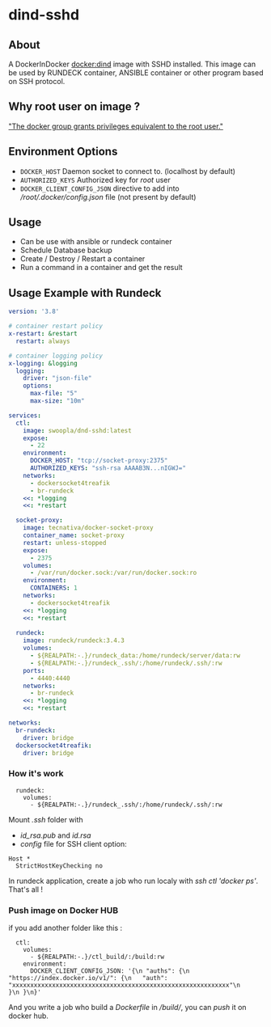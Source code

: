 # dind-sshd

## About

A DockerInDocker [docker:dind](https://hub.docker.com/_/docker?tab=tags) image with SSHD installed. This image can be used by RUNDECK container, ANSIBLE container or other program based on SSH protocol.

## Why root user on image ?

["The docker group grants privileges equivalent to the root user."](https://docs.docker.com/engine/install/linux-postinstall/)

## Environment Options

- `DOCKER_HOST` Daemon socket to connect to. (localhost by default)
- `AUTHORIZED_KEYS` Authorized key for *root* user
- `DOCKER_CLIENT_CONFIG_JSON` directive to add into _/root/.docker/config.json_ file (not present by default)

## Usage

* Can be use with ansible or rundeck container
* Schedule Database backup
* Create / Destroy / Restart a container
* Run a command in a container and get the result

## Usage Example with Rundeck

```yaml
version: '3.8'

# container restart policy
x-restart: &restart
  restart: always

# container logging policy
x-logging: &logging
  logging:
    driver: "json-file"
    options:
      max-file: "5"
      max-size: "10m"

services:
  ctl:
    image: swoopla/dnd-sshd:latest
    expose:
      - 22
    environment:
      DOCKER_HOST: "tcp://socket-proxy:2375"
      AUTHORIZED_KEYS: "ssh-rsa AAAAB3N...nIGWJ="
    networks:
      - dockersocket4treafik
      - br-rundeck
    <<: *logging
    <<: *restart

  socket-proxy:
    image: tecnativa/docker-socket-proxy
    container_name: socket-proxy
    restart: unless-stopped
    expose:
      - 2375
    volumes:
      - /var/run/docker.sock:/var/run/docker.sock:ro
    environment:
      CONTAINERS: 1
    networks:
      - dockersocket4treafik
    <<: *logging
    <<: *restart
  
  rundeck:
    image: rundeck/rundeck:3.4.3
    volumes:
      - ${REALPATH:-.}/rundeck_data:/home/rundeck/server/data:rw
      - ${REALPATH:-.}/rundeck_.ssh/:/home/rundeck/.ssh/:rw
    ports:
      - 4440:4440
    networks:
      - br-rundeck
    <<: *logging
    <<: *restart

networks:
  br-rundeck:
    driver: bridge
  dockersocket4treafik:
    driver: bridge
```

### How it's work

```
  rundeck:
    volumes:
      - ${REALPATH:-.}/rundeck_.ssh/:/home/rundeck/.ssh/:rw
```
Mount *.ssh* folder with 
*  _id_rsa.pub_ and _id.rsa_
* *config* file for SSH client option:
```
Host *
  StrictHostKeyChecking no
```

In rundeck application, create a job who run localy with *ssh ctl 'docker ps'*. That's all !

### Push image on Docker HUB

if you add another folder like this :

```
  ctl:
    volumes:
      - ${REALPATH:-.}/ctl_build/:/build:rw
    environment:
      DOCKER_CLIENT_CONFIG_JSON: '{\n "auths": {\n  "https://index.docker.io/v1/": {\n   "auth": "xxxxxxxxxxxxxxxxxxxxxxxxxxxxxxxxxxxxxxxxxxxxxxxxxxxxxxxxxxxx"\n		}\n	}\n}'      
```
And you write a job who build a *Dockerfile* in _/build/_, you can *push* it on docker hub.